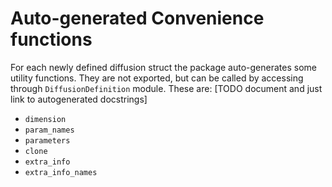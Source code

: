 # Auto-generated Convenience functions
For each newly defined diffusion struct the package auto-generates some utility functions. They are not exported, but can be called by accessing through `DiffusionDefinition` module. These are: [TODO document and just link to autogenerated docstrings]
- `dimension`
- `param_names`
- `parameters`
- `clone`
- `extra_info`
- `extra_info_names`
